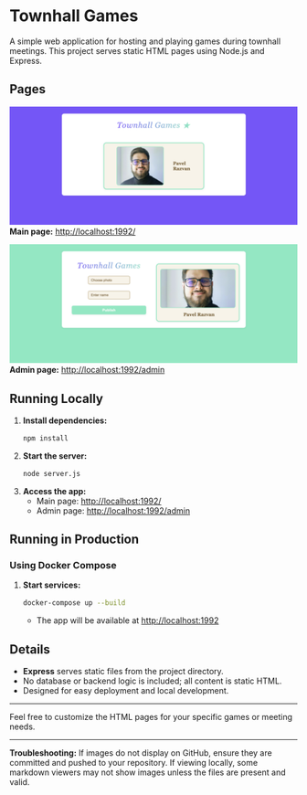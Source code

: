 # Townhall Games

A simple web application for hosting and playing games during townhall meetings. This project serves static HTML pages using Node.js and Express.

## Pages

![Vote Page](images/vote.png)
**Main page:** [http://localhost:1992/](http://localhost:1992/)

![Admin Page](images/admin.png)
**Admin page:** [http://localhost:1992/admin](http://localhost:1992/admin)

## Running Locally

1. **Install dependencies:**
   ```bash
   npm install
   ```
2. **Start the server:**
   ```bash
   node server.js
   ```
3. **Access the app:**
   - Main page: [http://localhost:1992/](http://localhost:1992/)
   - Admin page: [http://localhost:1992/admin](http://localhost:1992/admin)

## Running in Production

### Using Docker Compose

1. **Start services:**
   ```bash
   docker-compose up --build
   ```
   - The app will be available at [http://localhost:1992](http://localhost:1992)

## Details

- **Express** serves static files from the project directory.
- No database or backend logic is included; all content is static HTML.
- Designed for easy deployment and local development.

---

Feel free to customize the HTML pages for your specific games or meeting needs.

---

**Troubleshooting:**
If images do not display on GitHub, ensure they are committed and pushed to your repository. If viewing locally, some markdown viewers may not show images unless the files are present and valid.
